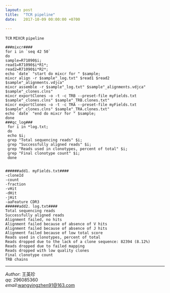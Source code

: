 ```yaml
---
layout: post  
title:  "TCR pipeline"  
date:   2017-10-09 00:00:00 +0700  

---
```


`TCR` `MIXCR` `pipeline`    
 
	###mixcr####
	for i in `seq 42 50`
	do
	sample=R71090$i;
	read1=R71090$i*R1*;
	read2=R71090$i*R2*;
	echo `date` "start do mixcr for " $sample;
	mixcr align -r $sample"_log.txt" $read1 $read2 $sample"_alignments.vdjca"
	mixcr assemble -r $sample"_log.txt" $sample"_alignments.vdjca" $sample"_clones.clns"
	mixcr exportClones -o -t -c TRB --preset-file myFields.txt $sample"_clones.clns" $sample"_TRB.clones.txt"
	mixcr exportClones -o -t -c TRA --preset-file myFields.txt $sample"_clones.clns" $sample"_TRA.clones.txt"
	echo `date` "end do mixcr for " $sample;
	done  
	###qc_log###  
	 for i in *log.txt; 
	 do 
	 echo $i;
	 grep "Total sequencing reads" $i;
	 grep "Successfully aligned reads" $i;
	 grep "Reads used in clonotypes, percent of total" $i;
	 grep "Final clonotype count" $i;
	 done

	
	######add1. myFields.txt####
	-cloneId
	-count
	-fraction
	-vHit
	-dHit
	-jHit
	-aaFeature CDR3
	######add2. log.txt####
	Total sequencing reads
	Successfully aligned reads
	Alignment failed, no hits
	Alignment failed because of absence of V hits
	Alignment failed because of absence of J hits
	Alignment failed because of low total score
	Reads used in clonotypes, percent of total
	Reads dropped due to the lack of a clone sequence: 82394 (8.12%)
	Reads dropped due to failed mapping
	Reads dropped with low quality clones
	Final clonotype count
	TRB chains






-------------
*Author*: 王英珍   
*qq*: 296085360  
*email*:wangyingzhen91@163.com   
